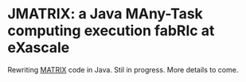 # JMATRIX: a Java MAny-Task computing execution fabRIc at eXascale

Rewriting [MATRIX](https://github.com/kwangiit/matrix_v2) code in Java. Stil in progress.
More details to come.
